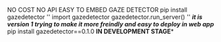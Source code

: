 NO COST NO API EASY TO EMBED GAZE DETECTOR
pip install gazedetector
''
import gazedetector
gazedetector.run_server()
''
***it is version 1 trying to make it more freindly and easy to deploy in web app***
pip install gazedetector==0.1.0
****IN DEVELOPMENT STAGE*****
